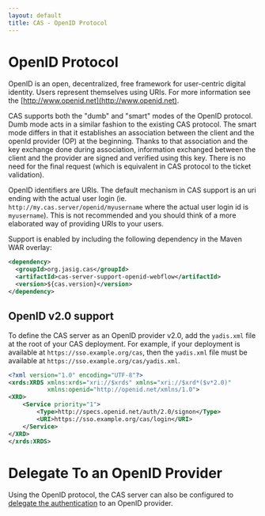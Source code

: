 ```yaml
---
layout: default
title: CAS - OpenID Protocol
---
```


# OpenID Protocol
OpenID is an open, decentralized, free framework for user-centric digital identity. Users represent 
themselves using URIs. For more information see the [http://www.openid.net](http://www.openid.net).

CAS supports both the "dumb" and "smart" modes of the OpenID protocol. Dumb mode acts in a similar fashion 
to the existing CAS protocol. The smart mode differs in that it establishes an association between the client and 
the openId provider (OP) at the beginning. Thanks to that association and the key exchange done during association, 
information exchanged between the client and the provider are signed and verified using this key. There is no need 
for the final request (which is equivalent in CAS protocol to the ticket validation).

OpenID identifiers are URIs. The default mechanism in CAS support is an uri ending with the actual user login 
(ie. `http://my.cas.server/openid/myusername` where the actual user login id is `myusername`).
This is not recommended and you should think of a more elaborated way of providing URIs to your users.

Support is enabled by including the following dependency in the Maven WAR overlay:

```xml
<dependency>
  <groupId>org.jasig.cas</groupId>
  <artifactId>cas-server-support-openid-webflow</artifactId>
  <version>${cas.version}</version>
</dependency>
```

## OpenID v2.0 support

To define the CAS server as an OpenID provider v2.0, add the `yadis.xml` file at the root of your CAS deployment. For example,
if your deployment is available at `https://sso.example.org/cas`, then the `yadis.xml` file must be available at 
`https://sso.example.org/cas/yadis.xml`. 

```xml
<?xml version="1.0" encoding="UTF-8"?>
<xrds:XRDS xmlns:xrds="xri://$xrds" xmlns="xri://$xrd*($v*2.0)"
           xmlns:openid="http://openid.net/xmlns/1.0">
<XRD>
    <Service priority="1">
        <Type>http://specs.openid.net/auth/2.0/signon</Type>
        <URI>https://sso.example.org/cas/login</URI>
    </Service>
</XRD>
</xrds:XRDS>
```

# Delegate To an OpenID Provider

Using the OpenID protocol, the CAS server can also be configured 
to [delegate the authentication](../integration/Delegate-Authentication.html) to an OpenID provider.
